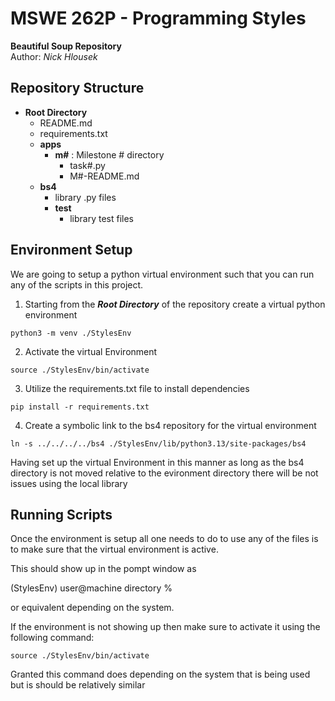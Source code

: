 # MSWE 262P - Programming Styles
**Beautiful Soup Repository**  
Author: *Nick Hlousek*

## Repository Structure
- **Root Directory**
  - README.md
  - requirements.txt
  - **apps**
    - **m#** : Milestone # directory
        - task#.py
        - M#-README.md
  - **bs4**
    - library .py files
    - **test**
        - library test files 
         

## Environment Setup
We are going to setup a python virtual environment such that you can run any of the scripts in this project.  

1. Starting from the ***Root Directory*** of the repository create a virtual python environment

```
python3 -m venv ./StylesEnv
```

2. Activate the virtual Environment
```
source ./StylesEnv/bin/activate
```

3. Utilize the requirements.txt file to install dependencies

```
pip install -r requirements.txt
```

4. Create a symbolic link to the bs4 repository for the virtual environment
```
ln -s ../../../../bs4 ./StylesEnv/lib/python3.13/site-packages/bs4 
```

Having set up the virtual Environment in this manner as long as the bs4
directory is not moved relative to the evironment directory there will
be not issues using the local library

## Running Scripts
Once the environment is setup all one needs to do to use any of the files is to make sure that
the virtual environment is active.  

This should show up in the pompt window as  

(StylesEnv) user@machine directory %

or equivalent depending on the system.  

If the environment is not showing up then make sure to activate it using the following command:
```
source ./StylesEnv/bin/activate
```
Granted this command does depending on the system that is being used but is should be relatively similar
